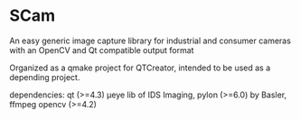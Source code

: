 # SCam
An easy generic image capture library for industrial and consumer cameras with an OpenCV and Qt compatible output format

Organized as a qmake project for QTCreator, intended to be used as a depending project.

dependencies:
qt (>=4.3)
µeye lib of IDS Imaging,
pylon (>=6.0) by Basler,
ffmpeg
opencv (>=4.2)
